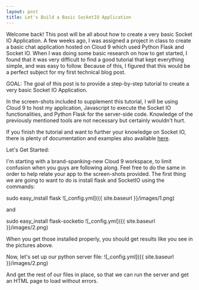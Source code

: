 ```yaml
---
layout: post
title: Let's Build a Basic SocketIO Application
---
```


Welcome back! This post will be all about how to create a very basic Socket IO Application. A few weeks ago, I was assigned a project in class to create a basic chat application hosted on Cloud 9 which used Python Flask and Socket IO.
When I was doing some basic research on how to get started, I found that it was very difficult to find a good tutorial that kept everything simple, and was easy to follow. Because of this, I figured that this would be a perfect subject for my first technical blog post.

GOAL: The goal of this post is to provide a step-by-step tutorial to create a very basic Socket IO Application. 

In the screen-shots included to supplement this tutorial, I will be using Cloud 9 to host my application, Javascript to execute the Socket IO functionalities, and Python Flask for the server-side code. Knowledge of the previously mentioned tools are not necessary but certainly wouldn't hurt. 

If you finish the tutorial and want to further your knowledge on Socket IO, there is plenty of documentation and examples also available [here](http://socket.io/docs/).

Let's Get Started:

I'm starting with a brand-spanking-new Cloud 9 workspace, to limit confusion when you guys are following along. Feel free to do the same in order to help relate your app to the screen-shots provided.
The first thing we are going to want to do is install flask and SocketIO using the commands:

sudo easy_install flask
![_config.yml]({{ site.baseurl }}/images/1.png)


and

sudo easy_install flask-socketio
![_config.yml]({{ site.baseurl }}/images/2.png)


When you get those installed properly, you should get results like you see in the pictures above.

Now, let's set up our python server file:
![_config.yml]({{ site.baseurl }}/images/2.png)

And get the rest of our files in place, so that we can run the server and get an HTML page to load without errors.


